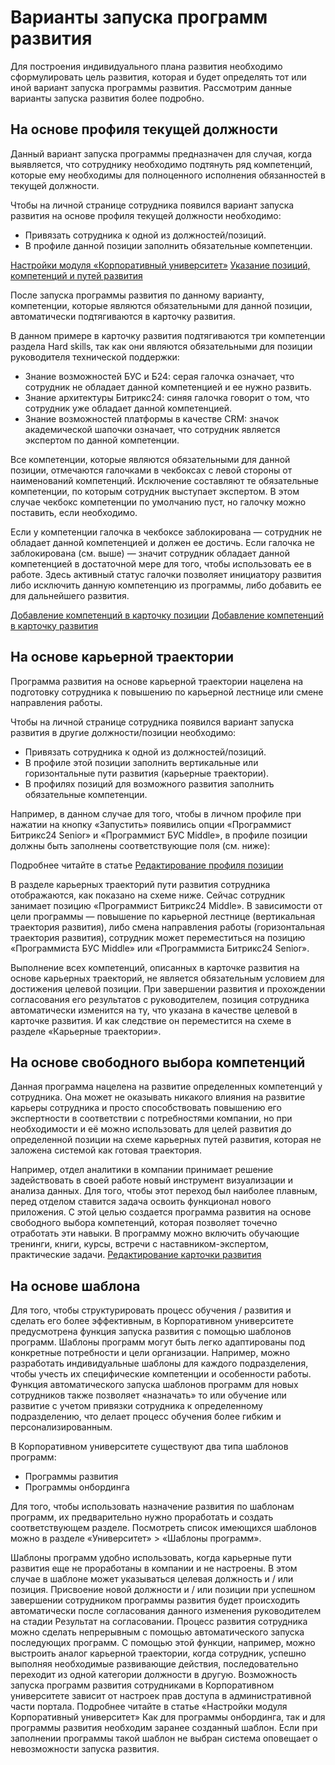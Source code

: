 # Варианты запуска программ развития

Для построения индивидуального плана развития необходимо сформулировать цель развития, которая и будет определять тот или иной вариант запуска программы развития. Рассмотрим данные варианты запуска развития более подробно.

## На основе профиля текущей должности
Данный вариант запуска программы предназначен для случая, когда выявляется, что сотруднику необходимо подтянуть ряд компетенций, которые ему необходимы для полноценного исполнения обязанностей в текущей должности.

Чтобы на личной странице сотрудника появился вариант запуска развития на основе профиля текущей должности необходимо:
- Привязать сотрудника к одной из должностей/позиций.
- В профиле данной позиции заполнить обязательные компетенции.

[Настройки модуля «Корпоративный университет»](TODO)
[Указание позиций, компетенций и путей развития](TODO)

После запуска программы развития по данному варианту, компетенции, которые являются обязательными для данной позиции, автоматически подтягиваются в карточку развития.

В данном примере в карточку развития подтягиваются три компетенции раздела Hard skills, так как они являются обязательными для позиции руководителя технической поддержки:
- Знание возможностей БУС и Б24: серая галочка означает, что сотрудник не обладает данной компетенцией и ее нужно развить.
- Знание архитектуры Битрикс24: синяя галочка говорит о том, что сотрудник уже обладает данной компетенцией.
- Знание возможностей платформы в качестве CRM: значок академической шапочки означает, что сотрудник является экспертом по данной компетенции.

Все компетенции, которые являются обязательными для данной позиции, отмечаются галочками в чекбоксах с левой стороны от наименований компетенций. Исключение составляют те обязательные компетенции, по которым сотрудник выступает экспертом. В этом случае чекбокс компетенции по умолчанию пуст, но галочку можно поставить, если необходимо.

Если у компетенции галочка в чекбоксе заблокирована — сотрудник не обладает данной компетенцией и должен ее достичь. Если галочка не заблокирована (см. выше) — значит сотрудник обладает данной компетенцией в достаточной мере для того, чтобы использовать ее в работе. Здесь активный статус галочки позволяет инициатору развития либо исключить данную компетенцию из программы, либо добавить ее для дальнейшего развития.

[Добавление компетенций в карточку позиции](TODO)
[Добавление компетенций в карточку развития](TODO)

## На основе карьерной траектории
Программа развития на основе карьерной траектории нацелена на подготовку сотрудника к повышению по карьерной лестнице или смене направления работы.

Чтобы на личной странице сотрудника появился вариант запуска развития в другие должности/позиции необходимо:
- Привязать сотрудника к одной из должностей/позиций.
- В профиле этой позиции заполнить вертикальные или горизонтальные пути развития (карьерные траектории).
- В профилях позиций для возможного развития заполнить обязательные компетенции.

Например, в данном случае для того, чтобы в личном профиле при нажатии на кнопку «Запустить» появились опции «Программист Битрикс24 Senior» и «Программист БУС Middle», в профиле позиции должны быть заполнены соответствующие поля (см. ниже):

Подробнее читайте в статье [Редактирование профиля позиции](TODO)

В разделе карьерных траекторий пути развития сотрудника отображаются, как показано на схеме ниже. Сейчас сотрудник занимает позицию «Программист Битрикс24 Middle». В зависимости от цели программы — повышение по карьерной лестнице (вертикальная траектория развития), либо смена направления работы (горизонтальная траектория развития), сотрудник может переместиться на позицию «Программиста БУС Middle» или «Программиста Битрикс24 Senior».

Выполнение всех компетенций, описанных в карточке развития на основе карьерных траекторий, не является обязательным условием для достижения целевой позиции. При завершении развития и прохождении согласования его результатов с руководителем, позиция сотрудника автоматически изменится на ту, что указана в качестве целевой в карточке развития. И как следствие он переместится на схеме в разделе «Карьерные траектории».

## На основе свободного выбора компетенций
Данная программа нацелена на развитие определенных компетенций у сотрудника. Она может не оказывать никакого влияния на развитие карьеры сотрудника и просто способствовать повышению его экспертности в соответствии с потребностями компании, но при необходимости и её можно использовать для целей развития до определенной позиции на схеме карьерных путей развития, которая не заложена системой как готовая траектория.

Например, отдел аналитики в компании принимает решение задействовать в своей работе новый инструмент визуализации и анализа данных. Для того, чтобы этот переход был наиболее плавным, перед отделом ставится задача освоить функционал нового приложения. С этой целью создается программа развития на основе свободного выбора компетенций, которая позволяет точечно отработать эти навыки. В программу можно включить обучающие тренинги, книги, курсы, встречи с наставником-экспертом, практические задачи.
[Редактирование карточки развития](TODO)

## На основе шаблона
Для того, чтобы структурировать процесс обучения / развития и сделать его более эффективным, в Корпоративном университете предусмотрена функция запуска развития с помощью шаблонов программ. Шаблоны программ могут быть легко адаптированы под конкретные потребности и цели организации. Например, можно разработать индивидуальные шаблоны для каждого подразделения, чтобы учесть их специфические компетенции и особенности работы.
Функция автоматического запуска шаблонов программ для новых сотрудников также позволяет «назначать» то или обучение или развитие с учетом привязки сотрудника к определенному подразделению, что делает процесс обучения более гибким и персонализированным.

В Корпоративном университете существуют два типа шаблонов программ:
- Программы развития
- Программы онбординга

Для того, чтобы использовать назначение развития по шаблонам программ, их предварительно нужно проработать и создать соответствующем разделе. Посмотреть список имеющихся шаблонов можно в разделе «Университет» > «Шаблоны программ».

Шаблоны программ удобно использовать, когда карьерные пути развития еще не проработаны в компании и не настроены. В этом случае в шаблоне может указываться целевая должность и / или позиция. Присвоение новой должности и / или позиции при успешном завершении сотрудником программы развития будет происходить автоматически после согласования данного изменения руководителем на стадии Результат на согласовании.
Процесс развития сотрудника можно сделать непрерывным с помощью автоматического запуска последующих программ. С помощью этой функции, например, можно выстроить аналог карьерной траектории, когда сотрудник, успешно выполняя необходимые развивающие действия, последовательно переходит из одной категории должности в другую.
Возможность запуска программ развития сотрудниками в Корпоративном университете зависит от настроек прав доступа в административной части портала. Подробнее читайте в статье «Настройки модуля Корпоративный университет»
Как для программы онбординга, так и для программы развития необходим заранее созданный шаблон. Если при заполнении программы такой шаблон не выбран система оповещает о невозможности запуска развития. 